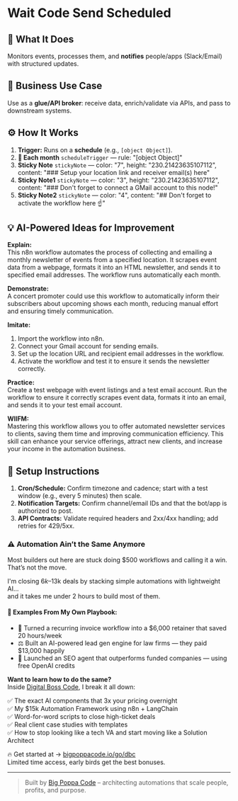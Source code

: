 # Wait Code Send Scheduled
## 🚀 What It Does
Monitors events, processes them, and **notifies** people/apps (Slack/Email) with structured updates.

## 💼 Business Use Case
Use as a **glue/API broker**: receive data, enrich/validate via APIs, and pass to downstream systems.

## ⚙️ How It Works
1. **Trigger:** Runs on a **schedule** (e.g., `[object Object]`).
2. **🤖 Each month** `scheduleTrigger` — rule: "[object Object]"
3. **Sticky Note** `stickyNote` — color: "7", height: "230.21423635107112", content: "### Setup your location link and receiver email(s) here"
4. **Sticky Note1** `stickyNote` — color: "3", height: "230.21423635107112", content: "###  Don't forget to connect a GMail account to this node!"
5. **Sticky Note2** `stickyNote` — color: "4", content: "## Don't forget to activate the workflow here ☝️"

## 💡 AI-Powered Ideas for Improvement
**Explain:**  
This n8n workflow automates the process of collecting and emailing a monthly newsletter of events from a specified location. It scrapes event data from a webpage, formats it into an HTML newsletter, and sends it to specified email addresses. The workflow runs automatically each month.

**Demonstrate:**  
A concert promoter could use this workflow to automatically inform their subscribers about upcoming shows each month, reducing manual effort and ensuring timely communication.

**Imitate:**  
1. Import the workflow into n8n.
2. Connect your Gmail account for sending emails.
3. Set up the location URL and recipient email addresses in the workflow.
4. Activate the workflow and test it to ensure it sends the newsletter correctly.

**Practice:**  
Create a test webpage with event listings and a test email account. Run the workflow to ensure it correctly scrapes event data, formats it into an email, and sends it to your test email account.

**WIIFM:**  
Mastering this workflow allows you to offer automated newsletter services to clients, saving them time and improving communication efficiency. This skill can enhance your service offerings, attract new clients, and increase your income in the automation business.

## 🔧 Setup Instructions
1. **Cron/Schedule:** Confirm timezone and cadence; start with a test window (e.g., every 5 minutes) then scale.
2. **Notification Targets:** Confirm channel/email IDs and that the bot/app is authorized to post.
3. **API Contracts:** Validate required headers and 2xx/4xx handling; add retries for 429/5xx.

### ⚠️ Automation Ain’t the Same Anymore

Most builders out here are stuck doing $500 workflows and calling it a win.  
That’s not the move.  

I'm closing $6k–$13k deals by stacking simple automations with lightweight AI...  
and it takes me under 2 hours to build most of them.

#### 🧠 Examples From My Own Playbook:
- 🔁 Turned a recurring invoice workflow into a $6,000 retainer that saved 20 hours/week  
- ⚖️ Built an AI-powered lead gen engine for law firms — they paid $13,000 happily  
- 🚀 Launched an SEO agent that outperforms funded companies — using free OpenAI credits  

**Want to learn how to do the same?**  
Inside [Digital Boss Code](https://bigpoppacode.io/go/dbc), I break it all down:

✅ The exact AI components that 3x your pricing overnight  
✅ My $15k Automation Framework using n8n + LangChain  
✅ Word-for-word scripts to close high-ticket deals  
✅ Real client case studies with templates  
✅ How to stop looking like a tech VA and start moving like a Solution Architect  

🔥 Get started at → [bigpoppacode.io/go/dbc](https://bigpoppacode.io/go/dbc)  
Limited time access, early birds get the best bonuses.

---
> Built by [Big Poppa Code](https://bigpoppacode.io) – architecting automations that scale people, profits, and purpose.

